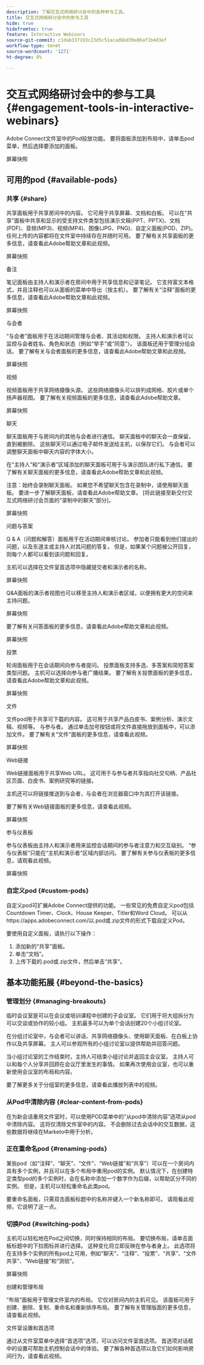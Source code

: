 ```yaml
---
description: 了解交互式网络研讨会中的各种参与工具。
title: 交互式网络研讨会中的参与工具
hide: true
hidefromtoc: true
feature: Interactive Webinars
source-git-commit: c1dab337193c23d5c51acad6bd39a96af1b4d3ef
workflow-type: tm+mt
source-wordcount: '1271'
ht-degree: 0%

---
```


# 交互式网络研讨会中的参与工具 {#engagement-tools-in-interactive-webinars}

Adobe Connect文件室中的Pod投放功能。 要将面板添加到布局中，请单击pod菜单，然后选择要添加的面板。

屏幕快照

## 可用的pod {#available-pods}

### 共享 {#share}

共享面板用于共享房间中的内容。 它可用于共享屏幕、文档和白板。 可以在“共享”面板中共享和显示的受支持文件类型包括演示文稿(PPT、PPTX)、文档(PDF)、音频(MP3)、视频(MP4)、图像(JPG、PNG)、自定义面板(POD、ZIP)。 任何上传的内容都将在文件室中持续存在并随时可用。 要了解有关共享面板的更多信息，请查看此Adobe帮助文章和此视频。

屏幕快照

备注

笔记面板由主持人和演示者在房间中用于共享信息和记录笔记。 它支持富文本格式，并且注释也可以从面板的菜单中导出（按主机）。 要了解有关“注释”面板的更多信息，请查看此Adobe帮助文章和此视频。

屏幕快照

与会者

“与会者”面板用于在活动期间管理与会者、其活动和权限。 主持人和演示者可以监控与会者姓名、角色和状态（例如“举手”或“同意”）。 该面板还用于管理分组会话。 要了解有关与会者面板的更多信息，请查看此Adobe帮助文章和此视频。

屏幕快照

视频

视频面板用于共享网络摄像头源。 这些网络摄像头可以排列成网格、胶片或单个扬声器视图。 要了解有关视频面板的更多信息，请查看此Adobe帮助文章。

屏幕快照

聊天

聊天面板用于与房间内的其他与会者进行通信。 聊天面板中的聊天会一直保留，直到被删除。 这些聊天可以通过电子邮件发送给主机，以保存它们。 与会者可以调整聊天面板中聊天内容的字体大小。

在“主持人”和“演示者”区域添加的聊天面板可用于与演示团队进行私下通信。 要了解有关聊天面板的更多信息，请查看此Adobe帮助文章和此视频。

注意：始终会录制聊天面板。 如果您不希望聊天包含在录制中，请使用聊天面板。 要进一步了解聊天面板，请查看此Adobe帮助文章。 [将此链接至新交付交互式网络研讨会页面的“录制中的聊天”部分]。

屏幕快照

问题与答案

Q &amp; A（问题和解答）面板用于在活动期间审核讨论。 参加者只能看到他们提出的问题，以及东道主或主持人对其问题的答复。 但是，如果某个问题被公开回复，则每个人都可以看到该问题和回复。

主机可以选择在文件室首选项中隐藏提交者和演示者的名称。

屏幕快照

Q&amp;A面板的演示者视图也可以移至主持人和演示者区域，以便拥有更大的空间来主持问题。

屏幕快照

要了解有关问答面板的更多信息，请查看此Adobe帮助文章和此视频。

屏幕快照

投票

轮询面板用于在会话期间向参与者提问。 投票面板支持多选、多答案和简短答案类型问题。 主机可以选择向参与者广播结果。 要了解有关投票面板的更多信息，请查看此Adobe帮助文章和此视频。

屏幕快照

文件

文件pod用于共享可下载的内容。 这可用于共享产品白皮书、案例分析、演示文稿、视频等。 与参与者。 通过单击加号按钮或将文件直接拖放到面板中，可以添加文件。 要了解有关“文件”面板的更多信息，请查看此视频。

屏幕快照

Web链接

Web链接面板用于共享Web URL。 这可用于与参与者共享指向社交句柄、产品社区页面、白皮书、案例研究等的链接。

主机还可以将链接推送到与会者，与会者在浏览器窗口中为其打开该链接。

要了解有关Web链接面板的更多信息，请查看此视频。

屏幕快照

参与仪表板

参与仪表板由主持人和演示者用来监控会话期间的参与者注意力和交互级别。 “参与仪表板”只能在“主机和演示者”区域内部访问。 要了解有关参与仪表板的更多信息，请观看此视频。

屏幕快照

### 自定义pod {#custom-pods}

自定义pod可扩展Adobe Connect提供的功能。 一些常见的免费自定义pod包括Countdown Timer、Clock、House Keeper、Titler和Word Cloud。 可以从https://apps.adobeconnect.com/以.pod或.zip文件的形式下载自定义Pod。

要使用自定义面板，请执行以下操作：

1. 添加新的“共享”面板。
1. 单击“文档”。
1. 上传下载的.pod或.zip文件，然后单击“共享”。

## 基本功能拓展 {#beyond-the-basics}

### 管理划分 {#managing-breakouts}

临时会议室是可以在会议或培训课程中创建的子会议室。 它们用于将大组拆分为可以交谈或协作的较小组。 主机最多可以为单个会话创建20个小组讨论室。

在分组讨论室中，与会者可以讲话、共享网络摄像头、使用聊天面板、在白板上协作以及共享屏幕。 主人可以参观所有的小组讨论室以提供帮助并回答问题。

当小组讨论室的工作结束时，主持人可结束小组讨论并返回主会议室。 主持人可以和每个人分享并回顾在会议厅里发生的事情。 如果再次使用会议室，也可以重新使用会议室的布局和内容。

要了解更多关于分组室的更多信息，请查看此播放列表中的视频。

### 从Pod中清除内容 {#clear-content-from-pods}

在为新会话重用文件室时，可以使用POD菜单中的“从pod中清除内容”选项从pod中清除内容。 这将仅清除文件室中的内容。 不会删除过去会话中的交互数据，这些数据将继续在Marketo中用于分析。

### 正在重命名pod {#renaming-pods}

某些pod（如“注释”、“聊天”、“文件”、“Web链接”和“共享”）可以在一个房间内具有多个实例，并且可以在多个布局中重用pod的实例。 默认情况下，在创建特定类型pod的多个实例时，会在名称中添加一个数字作为后缀，以帮助区分不同的实例。 但是，主机可以轻松重命名此类pod。

要重命名面板，只需双击面板标题中的名称并键入一个新名称即可。 请观看此视频，它说明了这一点。

### 切换Pod {#switching-pods}

主机可以轻松地在Pod之间切换，同时保持相同的布局。 要切换布局，请单击面板标题中的下拉图标并进行选择。 这种变化将立即反映在参与者身上。 此选项将在支持多个实例的所有pod上可用，例如“聊天”、“注释”、“投票”、“共享”、“文件共享”、“Web链接”和“测验”。

屏幕快照

创建和管理布局

“布局”面板用于管理文件室内的布局。 它仅对房间内的主机可见。 该面板可用于创建、删除、复制、重命名和重新排序布局。 要了解有关管理版面的更多信息，请查看此视频。

文件室设置和首选项

通过从文件室菜单中选择“首选项”选项，可以访问文件室首选项。 首选项对话框中的设置可帮助主机控制会话中的体验。 要了解各种首选项以及它们如何影响房间行为，请查看此视频。
